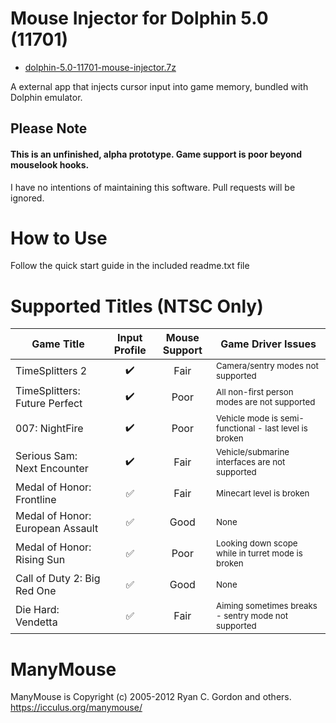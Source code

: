 # Mouse Injector for Dolphin 5.0 (11701)

* [dolphin-5.0-11701-mouse-injector.7z](https://github.com/carnivoroussociety/MouseInjectorDolphin/releases/download/v0.31/dolphin-5.0-11701-mouse-injector.7z)

A external app that injects cursor input into game memory, bundled with Dolphin emulator.

## Please Note
#### This is an unfinished, alpha prototype. Game support is poor beyond mouselook hooks.
I have no intentions of maintaining this software. Pull requests will be ignored.

# How to Use
Follow the quick start guide in the included readme.txt file

# Supported Titles (NTSC Only)
| Game Title | Input Profile | Mouse Support | Game Driver Issues |
| --- | :---: | :---: | ----------- |
| TimeSplitters 2 | :heavy_check_mark: | Fair | <sup>Camera/sentry modes not supported</sub> |
| TimeSplitters: Future Perfect | :heavy_check_mark: | Poor | <sup>All non-first person modes are not supported</sub> |
| 007: NightFire | :heavy_check_mark: | Poor | <sup>Vehicle mode is semi-functional - last level is broken</sub> |
| Serious Sam: Next Encounter | :heavy_check_mark: | Fair | <sup>Vehicle/submarine interfaces are not supported</sub> |
| Medal of Honor: Frontline | :white_check_mark: | Fair | <sup>Minecart level is broken</sub> |
| Medal of Honor: European Assault | :white_check_mark: | Good | <sup>None</sub> |
| Medal of Honor: Rising Sun | :white_check_mark: | Poor | <sup>Looking down scope while in turret mode is broken</sub> |
| Call of Duty 2: Big Red One | :white_check_mark: | Good | <sup>None</sub> |
| Die Hard: Vendetta | :white_check_mark: | Fair | <sup>Aiming sometimes breaks - sentry mode not supported</sub> |

# ManyMouse

ManyMouse is Copyright (c) 2005-2012 Ryan C. Gordon and others. https://icculus.org/manymouse/